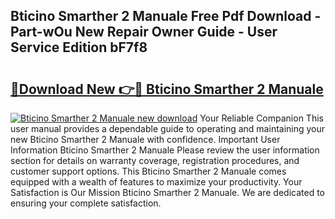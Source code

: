 ## Bticino Smarther 2 Manuale Free Pdf Download - Part-wOu New Repair Owner Guide - User Service Edition bF7f8

# <h2><a href="http://cf16305.oget.top/?id=Bticino+Smarther+2+Manuale">🔗Download New 👉🔴 Bticino Smarther 2 Manuale</a></h2>

[![Bticino Smarther 2 Manuale new download](https://i.imgur.com/5g1atiW.png)](http://cf16305.oget.top/?id=Bticino+Smarther+2+Manuale)
Your Reliable Companion This user manual provides a dependable guide to operating and maintaining your new Bticino Smarther 2 Manuale with confidence. Important User Information Bticino Smarther 2 Manuale Please review the user information section for details on warranty coverage, registration procedures, and customer support options. This Bticino Smarther 2 Manuale comes equipped with a wealth of features to maximize your productivity. Your Satisfaction is Our Mission Bticino Smarther 2 Manuale. We are dedicated to ensuring your complete satisfaction.
